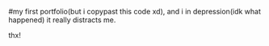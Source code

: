 #my first portfolio(but i copypast this code xd),
and i in depression(idk what happened)
it really distracts me.

thx!
